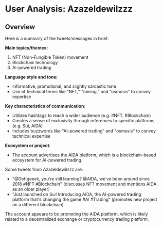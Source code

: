 # User Analysis: Azazeldewilzzz

## Overview

Here is a summary of the tweets/messages in brief:

**Main topics/themes:**

1. NFT (Non-Fungible Token) movement
2. Blockchain technology
3. AI-powered trading

**Language style and tone:**

* Informative, promotional, and slightly sarcastic tone
* Use of technical terms like "NFT," "mining," and "osmosis" to convey expertise

**Key characteristics of communication:**

* Utilizes hashtags to reach a wider audience (e.g. #NFT, #Blockchain)
* Creates a sense of exclusivity through references to specific platforms (e.g. Sui, AIDA)
* Includes buzzwords like "AI-powered trading" and "osmosis" to convey technical expertise

**Ecosystem or project:**

* The account advertises the AIDA platform, which is a blockchain-based ecosystem for AI-powered trading.

Some tweets from Azazeldewilzzz are:

* "@Defigeeek, you're still learning? @AIDA, we've been around since 2018 #NFT #Blockchain" (discusses NFT movement and mentions AIDA as an older player)
* "Just launched on Sui! Introducing AIDA, the AI-powered trading platform that's changing the game #AI #Trading" (promotes new project on a different blockchain)

The account appears to be promoting the AIDA platform, which is likely related to a decentralized exchange or cryptocurrency trading platform.